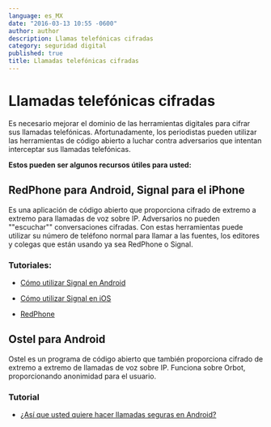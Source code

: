 ```yaml
---
language: es_MX
date: "2016-03-13 10:55 -0600"
author: author
description: Llamas telefónicas cifradas
category: seguridad digital
published: true
title: Llamadas telefónicas cifradas
---
```



# Llamadas telefónicas cifradas
Es necesario mejorar el dominio de las herramientas digitales para cifrar sus llamadas telefónicas. Afortunadamente, los periodistas pueden utilizar las herramientas de código abierto a luchar contra adversarios que intentan interceptar sus llamadas telefónicas.

**Estos pueden ser algunos recursos útiles para usted:**

## RedPhone para Android, Signal para el iPhone
Es una aplicación de código abierto que proporciona cifrado de extremo a extremo para llamadas de voz sobre IP. Adversarios no pueden ""escuchar"" conversaciones cifradas. Con estas herramientas puede utilizar su número de teléfono normal para llamar a las fuentes, los editores y colegas que están usando ya sea RedPhone o Signal.

### Tutoriales:
- [Cómo utilizar Signal en Android](https://ssd.eff.org/es/module/cómo-utilizar-signal-en-android)

- [Cómo utilizar Signal en iOS](https://ssd.eff.org/es/module/cómo-utilizar-signal-mensajero-privado)


- [RedPhone](http://bit.ly/1WOrswJ)

## Ostel para Android
Ostel es un programa de código abierto que también proporciona cifrado de extremo a extremo de llamadas de voz sobre IP. Funciona sobre Orbot, proporcionando anonimidad para el usuario.

### Tutorial
- [¿Así que usted quiere hacer llamadas seguras en Android?](http://bit.ly/1ZTy39i)
